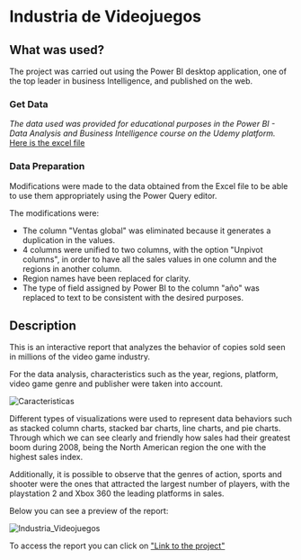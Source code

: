 # Industria de Videojuegos

## What was used? 
The project was carried out using the Power BI desktop application, one of the top leader in business Intelligence, and published on the web.

### Get Data

_The data used was provided for educational purposes in the Power BI - Data Analysis and Business Intelligence course on the Udemy platform._
[Here is the excel file](https://github.com/dhugueth/Industria-de-Videojuegos/files/7528813/Ventas%2BVideojuegos.xlsx)

### Data Preparation

Modifications were made to the data obtained from the Excel file to be able to use them appropriately using the Power Query editor. 

The modifications were: 

- The column "Ventas global" was eliminated because it generates a duplication in the values.
- 4 columns were unified to two columns, with the option "Unpivot columns", in order to have all the sales values in one column and the regions in another column.
- Region names have been replaced for clarity. 
- The type of field assigned by Power BI to the column "año" was replaced to text to be consistent with the desired purposes.  

## Description

This is an interactive report that analyzes the behavior of copies sold seen in millions of the video game industry.

For the data analysis, characteristics such as the year, regions, platform, video game genre and publisher were taken into account.

![Caracteristicas](https://user-images.githubusercontent.com/93662295/141206190-46023d69-4c23-48fc-9d9a-de59f562285f.png)

Different types of visualizations were used to represent data behaviors such as stacked column charts, stacked bar charts, line charts, and pie charts. Through which we can see clearly and friendly how sales had their greatest boom during 2008, being the North American region the one with the highest sales index.

Additionally, it is possible to observe that the genres of action, sports and shooter were the ones that attracted the largest number of players, with the playstation 2 and Xbox 360 the leading platforms in sales.

Below you can see a preview of the report:

![Industria_Videojuegos](https://user-images.githubusercontent.com/93662295/141363226-8b28fc08-be03-460f-8ef0-ab933972b836.png)

To access the report you can click on ["Link to the project"](https://app.powerbi.com/view?r=eyJrIjoiODk5ZWNmNWUtZTFkNy00OTlkLWE2ZGQtODdkMTg0ZDk4YmExIiwidCI6ImJhYjBiNjc5LWJkNWYtNGZlOC1iNTE2LWM2YjhiMzE3Yzc4MiIsImMiOjR9)


